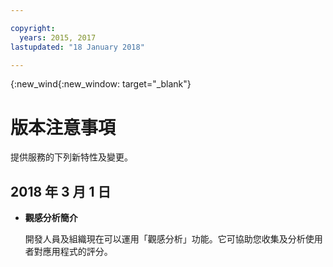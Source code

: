 ```yaml
---

copyright:
  years: 2015, 2017
lastupdated: "18 January 2018"

---
```


{:new_wind{:new_window: target="_blank"}

# 版本注意事項
提供服務的下列新特性及變更。 

## 2018 年 3 月 1 日

- **觀感分析簡介** 

   開發人員及組織現在可以運用「觀感分析」功能。它可協助您收集及分析使用者對應用程式的評分。

   
